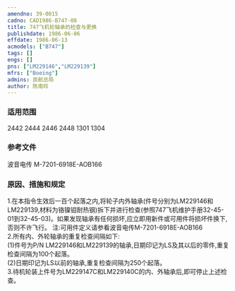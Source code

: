 ```yaml
---
amendno: 39-0015  
cadno: CAD1986-B747-08  
title: 747飞机轮轴承的检查与更换  
publishdate: 1986-06-06  
effdate: 1986-06-13  
acmodels: ["B747"]  
tags: []  
engs: []  
pns: ["LM229146","LM229139"]  
mfrs: ["Boeing"]  
admins: 民航总局  
author: 陈南玲  
---
```

  
### 适用范围  
2442 2444 2446 2448 1301 1304  
  
<!--more-->  
### 参考文件  
  波音电传 M-7201-6918E-AOB166  
  
### 原因、措施和规定  

  1.在本指令生效后一百个起落之内,将轮子内外轴承(件号分别为LM229146和LM229139,材料为铬镍钼耐热钢)拆下并进行检查(参照747飞机维护手册32-45-01到32-45-03)。如果发现轴承有任何损坏,应立即用新件或可用件将损坏件换下,否则不许飞行。 注:可用件定义请参看波音电传M-7201-6918E-AOB166  
2.所有内、外轮轴承的重复检查间隔如下:  
  (1)件号为P/N LM229146和LM229139的轴承,日期印记为LS及其以后的零件,重复检查间隔为100个起落。  
  (2)日期印记为LS以前的轴承,重复检查间隔为250个起落。  
3.待机轮装上件号为LM229147C和LM229140C的内、外轴承后,即可停止上述检查。  
